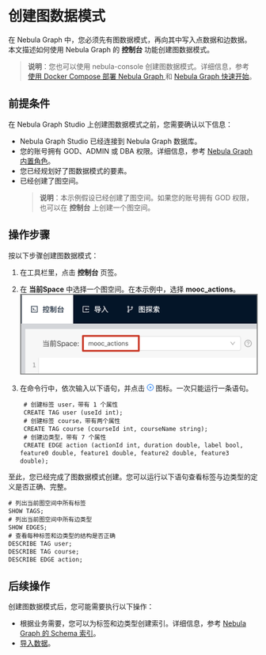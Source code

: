 # 创建图数据模式

在 Nebula Graph 中，您必须先有图数据模式，再向其中写入点数据和边数据。本文描述如何使用 Nebula Graph 的 **控制台** 功能创建图数据模式。

> **说明**：您也可以使用 nebula-console 创建图数据模式。详细信息，参考 [使用 Docker Compose 部署 Nebula Graph
](https://github.com/vesoft-inc/nebula-docker-compose/blob/master/README_zh-CN.md) 和 [Nebula Graph 快速开始](https://docs.nebula-graph.com.cn/manual-CN/1.overview/2.quick-start/1.get-started/)。

## 前提条件

在 Nebula Graph Studio 上创建图数据模式之前，您需要确认以下信息：

- Nebula Graph Studio 已经连接到 Nebula Graph 数据库。
- 您的账号拥有 GOD、ADMIN 或 DBA 权限。详细信息，参考 [Nebula Graph 内置角色](https://docs.nebula-graph.com.cn/manual-CN/3.build-develop-and-administration/4.account-management-statements/built-in-roles/)。
- 您已经规划好了图数据模式的要素。
- 已经创建了图空间。
  > **说明**：本示例假设已经创建了图空间。如果您的账号拥有 GOD 权限，也可以在 **控制台** 上创建一个图空间。

## 操作步骤

按以下步骤创建图数据模式：

1. 在工具栏里，点击 **控制台** 页签。
2. 在 **当前Space** 中选择一个图空间。在本示例中，选择 **mooc_actions**。
   ![在 当前Space 中选择一个图空间](/docs/figs/st-ug-007.png "选择图空间")
3. 在命令行中，依次输入以下语句，并点击 ![表示运行的图标](/docs/figs/st-ug-008.png "Run 图标") 图标。一次只能运行一条语句。

   ```nGQL
    # 创建标签 user，带有 1 个属性
    CREATE TAG user (useId int);
    # 创建标签 course，带有两个属性
    CREATE TAG course (courseId int, courseName string);
    # 创建边类型，带有 7 个属性
    CREATE EDGE action (actionId int, duration double, label bool, feature0 double, feature1 double, feature2 double, feature3 double);
    ```

至此，您已经完成了图数据模式创建。您可以运行以下语句查看标签与边类型的定义是否正确、完整。

```nGQL
# 列出当前图空间中所有标签
SHOW TAGS;
# 列出当前图空间中所有边类型
SHOW EDGES;
# 查看每种标签和边类型的结构是否正确
DESCRIBE TAG user;
DESCRIBE TAG course;
DESCRIBE EDGE action;
```

## 后续操作

创建图数据模式后，您可能需要执行以下操作：

- 根据业务需要，您可以为标签和边类型创建索引。详细信息，参考 [Nebula Graph 的 Schema 索引](https://docs.nebula-graph.com.cn/manual-CN/2.query-language/4.statement-syntax/1.data-definition-statements/)。
- [导入数据](st-ug-import-data.md)。
